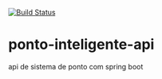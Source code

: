 [![Build Status](https://travis-ci.org/marquesfelipe/ponto-inteligente-api.svg?branch=master)](https://travis-ci.org/marquesfelipe/ponto-inteligente-api)
# ponto-inteligente-api
api de sistema de ponto com spring boot
